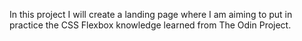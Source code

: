In this project I will create a landing page where I am aiming to put in practice the CSS Flexbox knowledge learned from The Odin Project.
